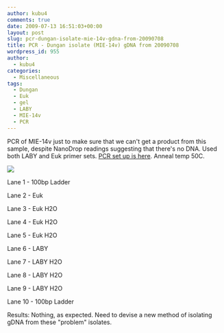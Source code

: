 ```yaml
---
author: kubu4
comments: true
date: 2009-07-13 16:51:03+00:00
layout: post
slug: pcr-dungan-isolate-mie-14v-gdna-from-20090708
title: PCR - Dungan isolate (MIE-14v) gDNA from 20090708
wordpress_id: 955
author:
  - kubu4
categories:
  - Miscellaneous
tags:
  - Dungan
  - Euk
  - gel
  - LABY
  - MIE-14v
  - PCR
---
```


PCR of MIE-14v just to make sure that we can't get a product from this sample, despite NanoDrop readings suggesting that there's no DNA. Used both LABY and Euk primer sets. [PCR set up is here](http://eagle.fish.washington.edu/Arabidopsis/Notebook%20Workup%20Files/20090713-02.jpg). Anneal temp 50C.

![](http://eagle.fish.washington.edu/Arabidopsis/20090714.JPG)

Lane 1 - 100bp Ladder

Lane 2 - Euk

Lane 3 - Euk H2O

Lane 4 - Euk H2O

Lane 5 - Euk H2O

Lane 6 - LABY

Lane 7 - LABY H2O

Lane 8 - LABY H2O

Lane 9 - LABY H2O

Lane 10 - 100bp Ladder

Results: Nothing, as expected. Need to devise a new method of isolating gDNA from these "problem" isolates.

